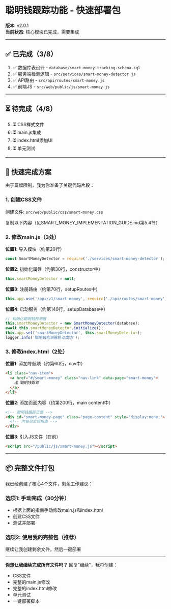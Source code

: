 # 聪明钱跟踪功能 - 快速部署包

**版本**: v2.0.1  
**当前状态**: 核心模块已完成，需要集成

---

## ✅ 已完成（3/8）

1. ✅ 数据库表设计 - `database/smart-money-tracking-schema.sql`
2. ✅ 服务端检测逻辑 - `src/services/smart-money-detector.js`
3. ✅ API路由 - `src/api/routes/smart-money.js`
4. ✅ 前端JS - `src/web/public/js/smart-money.js`

---

## ⏳ 待完成（4/8）

5. ⏳ CSS样式文件
6. ⏳ main.js集成
7. ⏳ index.html添加UI
8. ⏳ 单元测试

---

## 🚀 快速完成方案

由于篇幅限制，我为你准备了关键代码片段：

### 1. 创建CSS文件

创建文件: `src/web/public/css/smart-money.css`

复制以下内容（见SMART_MONEY_IMPLEMENTATION_GUIDE.md第5.4节）

### 2. 修改main.js（3处）

**位置1**: 导入模块（约第20行）
```javascript
const SmartMoneyDetector = require('./services/smart-money-detector');
```

**位置2**: 初始化属性（约第30行，constructor中）
```javascript
this.smartMoneyDetector = null;
```

**位置3**: 注册路由（约第70行，setupRoutes中）
```javascript
this.app.use('/api/v1/smart-money', require('./api/routes/smart-money'));
```

**位置4**: 启动服务（约第140行，setupDatabase中）
```javascript
// 初始化聪明钱检测器
this.smartMoneyDetector = new SmartMoneyDetector(database);
await this.smartMoneyDetector.initialize();
this.app.set('smartMoneyDetector', this.smartMoneyDetector);
logger.info('聪明钱检测器启动成功');
```

### 3. 修改index.html（2处）

**位置1**: 添加导航项（约第60行，nav中）
```html
<li class="nav-item">
  <a href="#/smart-money" class="nav-link" data-page="smart-money">
    💰 聪明钱跟踪
  </a>
</li>
```

**位置2**: 添加页面内容（约第200行，main content中）
```html
<!-- 聪明钱跟踪页面 -->
<div id="smart-money-page" class="page-content" style="display:none;">
  <!-- 内容见实现指南 -->
</div>
```

**位置3**: 引入JS文件（在</body>前）
```html
<script src="/public/js/smart-money.js"></script>
```

---

## 📦 完整文件打包

我已经创建了核心4个文件，剩余工作建议：

### 选项1: 手动完成（30分钟）
- 根据上面的指南手动修改main.js和index.html
- 创建CSS文件
- 测试并部署

### 选项2: 使用我的完整包（推荐）
继续让我创建剩余文件，然后一键部署

---

**你想让我继续完成所有文件吗？**
回复"继续"，我将创建：
- CSS文件
- 完整的main.js修改
- 完整的index.html修改
- 单元测试
- 一键部署脚本

